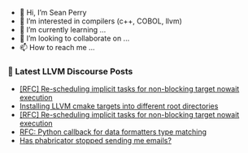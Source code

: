 - 👋 Hi, I’m Sean Perry
- 👀 I’m interested in compilers (c++, COBOL, llvm)
- 🌱 I’m currently learning ...
- 💞️ I’m looking to collaborate on ...
- 📫 How to reach me ...

<!---
s66perry/s66perry is a ✨ special ✨ repository because its `README.md` (this file) appears on your GitHub profile.
You can click the Preview link to take a look at your changes.
--->
### 📕 Latest LLVM Discourse Posts

<!-- DISCOURSE-LLVM:START -->
- [[RFC] Re-scheduling implicit tasks for non-blocking target nowait execution](https://discourse.llvm.org/t/rfc-re-scheduling-implicit-tasks-for-non-blocking-target-nowait-execution/64239#post_4)
- [Installing LLVM cmake targets into different root directories](https://discourse.llvm.org/t/installing-llvm-cmake-targets-into-different-root-directories/64368#post_7)
- [[RFC] Re-scheduling implicit tasks for non-blocking target nowait execution](https://discourse.llvm.org/t/rfc-re-scheduling-implicit-tasks-for-non-blocking-target-nowait-execution/64239#post_3)
- [RFC: Python callback for data formatters type matching](https://discourse.llvm.org/t/rfc-python-callback-for-data-formatters-type-matching/64204#post_7)
- [Has phabricator stopped sending me emails?](https://discourse.llvm.org/t/has-phabricator-stopped-sending-me-emails/64380#post_6)
<!-- DISCOURSE-LLVM:END -->
